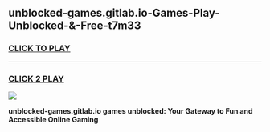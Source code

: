 
## unblocked-games.gitlab.io-Games-Play-Unblocked-&-Free-t7m33
<h3>
<a href="https://premium76.site?title=unblocked-games.gitlab.io&ref=24A">CLICK TO PLAY</a></h3>
<hr>

<h3>
<a href="https://premium76.site?title=unblocked-games.gitlab.io&ref=24A">CLICK 2 PLAY</a>
  
</h3>

<a href="https://premium76.site?title=unblocked-games.gitlab.io&ref=24A"><img src="https://clearcache.store/games.png"></a>


**unblocked-games.gitlab.io games unblocked: Your Gateway to Fun and Accessible Online Gaming**
